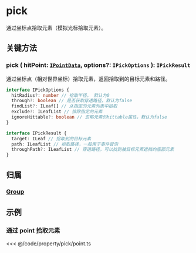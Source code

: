 # pick

通过坐标点拾取元素（模拟光标拾取元素）。

## 关键方法

### pick ( hitPoint: [`IPointData`](../interface/math/Math#ipointdata), options?: `IPickOptions` ): `IPickResult`

通过坐标点（相对世界坐标）拾取元素，返回拾取到的目标元素和路径。

```ts
interface IPickOptions {
  hitRadius?: number // 拾取半径， 默认为0
  through?: boolean // 是否获取穿透路径，默认为false
  findList?: ILeaf[] // 从指定的元素列表中拾取
  exclude?: ILeafList // 排除指定的元素
  ignoreHittable?: boolean // 忽略元素的hittable属性，默认为false
}

interface IPickResult {
  target: ILeaf // 拾取到的目标元素
  path: ILeafList // 拾取路径，一般用于事件冒泡
  throughPath?: ILeafList // 穿透路径，可以找到被目标元素遮挡的底部元素
}
```

## 归属

### [Group](/reference/display/Group.md)

## 示例

### 通过 point 拾取元素

<<< @/code/property/pick/point.ts
